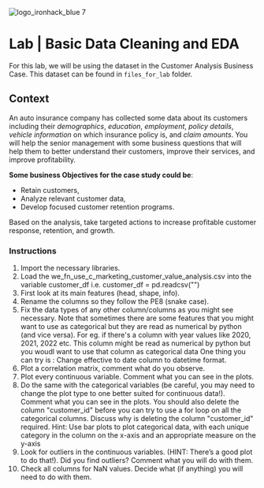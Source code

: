 ![logo_ironhack_blue 7](https://user-images.githubusercontent.com/23629340/40541063-a07a0a8a-601a-11e8-91b5-2f13e4e6b441.png)

# Lab | Basic Data Cleaning and EDA

For this lab, we will be using the dataset in the Customer Analysis Business Case. This dataset can be found in `files_for_lab` folder.

## Context

An auto insurance company has collected some data about its customers including their _demographics_, _education_, _employment_, _policy details_, _vehicle information_ on which insurance policy is, and _claim amounts_. You will help the senior management with some business questions that will help them to better understand their customers, improve their services, and improve profitability.

**Some business Objectives for the case study could be**:

- Retain customers,
- Analyze relevant customer data,
- Develop focused customer retention programs.

Based on the analysis, take targeted actions to increase profitable customer response, retention, and growth.

### Instructions

1. Import the necessary libraries.
2. Load the we_fn_use_c_marketing_customer_value_analysis.csv into the variable customer_df
i.e. customer_df = pd.readcsv("")
3. First look at its main features (head, shape, info).
4. Rename the columns so they follow the PE8 (snake case).
5. Fix the data types of any other column/columns as you might see necessary. Note that sometimes there are some features that you might want to use as categorical but they are read as numerical by python (and vice versa). For eg. if there's a column with year values like 2020, 2021, 2022 etc. This column might be read as numerical by python but you woudl want to use that column as categorical data
One thing you can try is : Change effective to date column to datetime format.
6. Plot a correlation matrix, comment what do you observe.
7. Plot every continuous variable. Comment what you can see in the plots.
8. Do the same with the categorical variables (be careful, you may need to change
the plot type to one better suited for continuous data!). Comment what you can see in the plots.
You should also delete the column "customer_id" before you can try to use a for loop on all the categorical columns. Discuss why is deleting the column "customer_id" required. 
Hint: Use bar plots to plot categorical data, with each unique category in the column on the x-axis and an appropriate measure on the y-axis
9. Look for outliers in the continuous variables. (HINT: There’s a
good plot to do that!). Did you find outliers? Comment what you will do with them.
10. Check all columns for NaN values. Decide what (if anything) you
will need to do with them.
